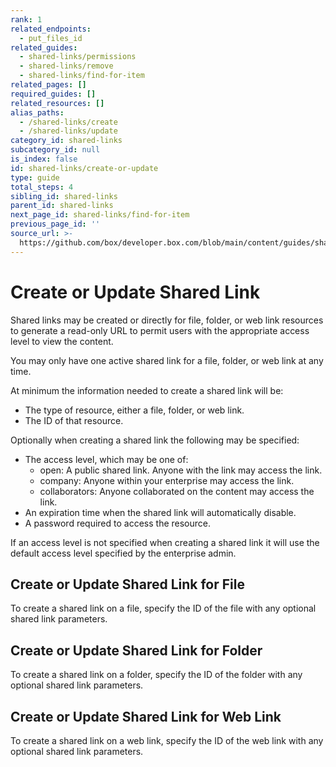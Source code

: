 ```yaml
---
rank: 1
related_endpoints:
  - put_files_id
related_guides:
  - shared-links/permissions
  - shared-links/remove
  - shared-links/find-for-item
related_pages: []
required_guides: []
related_resources: []
alias_paths:
  - /shared-links/create
  - /shared-links/update
category_id: shared-links
subcategory_id: null
is_index: false
id: shared-links/create-or-update
type: guide
total_steps: 4
sibling_id: shared-links
parent_id: shared-links
next_page_id: shared-links/find-for-item
previous_page_id: ''
source_url: >-
  https://github.com/box/developer.box.com/blob/main/content/guides/shared-links/create-or-update.md
---
```

# Create or Update Shared Link

Shared links may be created or directly for file, folder, or web link
resources to generate a read-only URL to permit users with the appropriate
access level to view the content.

<Message type='notice'>

You may only have one active shared link for a file, folder, or web link at
any time.

</Message>

At minimum the information needed to create a shared link will be:

* The type of resource, either a file, folder, or web link.
* The ID of that resource.

Optionally when creating a shared link the following may be specified:

* The access level, which may be one of:
  * open: A public shared link. Anyone with the link may access the link.
  * company: Anyone within your enterprise may access the link.
  * collaborators: Anyone collaborated on the content may access the link.
* An expiration time when the shared link will automatically disable.
* A password required to access the resource.

<Message type='notice'>

If an access level is not specified when creating a shared link it will use
the default access level specified by the enterprise admin.

</Message>

## Create or Update Shared Link for File

To create a shared link on a file, specify the ID of the file with any optional
shared link parameters.

<Samples id='put_files_id' variant='add_shared_link' >

</Samples>

## Create or Update Shared Link for Folder

To create a shared link on a folder, specify the ID of the folder with any
optional shared link parameters.

<Samples id='put_folders_id' variant='add_shared_link' >

</Samples>

## Create or Update Shared Link for Web Link

To create a shared link on a web link, specify the ID of the web link with any
optional shared link parameters.

<Samples id='put_web_links_id' variant='add_shared_link' >

</Samples>